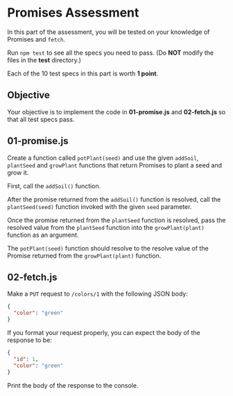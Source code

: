 # Promises Assessment

In this part of the assessment, you will be tested on your knowledge of Promises
and `fetch`.

Run `npm test` to see all the specs you need to pass. (Do **NOT** modify the
files in the __test__ directory.)

Each of the 10 test specs in this part is worth **1 point**.

## Objective

Your objective is to implement the code in __01-promise.js__ and __02-fetch.js__
so that all test specs pass.

## 01-promise.js

Create a function called `potPlant(seed)` and use the given `addSoil`,
`plantSeed` and `growPlant` functions that return Promises to plant a seed and
grow it.

First, call the `addSoil()` function.

After the promise returned from the `addSoil()` function is resolved, call the
`plantSeed(seed)` function invoked with the given `seed` parameter.

Once the promise returned from the `plantSeed` function is resolved, pass the
resolved value from the `plantSeed` function into the `growPlant(plant)`
function as an argument.

The `potPlant(seed)` function should resolve to the resolve value of the Promise
returned from the `growPlant(plant)` function.

## 02-fetch.js

Make a `PUT` request to `/colors/1` with the following JSON body:

```json
{
  "color": "green"
}
```

If you format your request properly, you can expect the body of the response to
be:

```json
{
  "id": 1,
  "color": "green"
}
```

Print the body of the response to the console.
